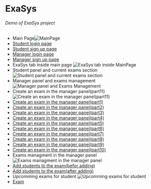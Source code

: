 # ExaSys
###### Demo of ExaSys project
* Main Page![MainPage](https://i.ibb.co/F0J6xjq/MainPage.png)
* [Student login page](https://ibb.co/1nX0nxH)
* [Student sign up page](https://ibb.co/DV9NR4M)
* [Manager login page](https://ibb.co/897ynK6)
* [Manager sign up page](https://ibb.co/0yZ22Lt)
* ExaSys tab inside main page ![ExaSys tab inside MainPage](https://i.ibb.co/8zpDfzW/Exa-Sys-Tab.png)
* Student panel and current exams section ![Student panel and current exams section](https://i.ibb.co/6t32kBS/Student-Panel-And-Current-Exams-Section.png)
* Manager panel and exams management ![Manager panel and Exams Management](https://ibb.co/b1NFMcK)
* Create an exam in the manager panel(part11) ![Create an exam in the manager panel(part11)](https://i.ibb.co/6b3DWWp/Create-An-Exam-In-The-Manager-Panel-part11.png)
* [Create an exam in the manager panel(part1)](https://ibb.co/JrhPYqP)
* [Create an exam in the manager panel(part2)](https://ibb.co/N6J76FL)
* [Create an exam in the manager panel(part3)](https://ibb.co/c6sjtWz)
* [Create an exam in the manager panel(part4)](https://ibb.co/LpghN18)
* [Create an exam in the manager panel(part5)](https://ibb.co/SdcFh4p)
* [Create an exam in the manager panel(part6)](https://ibb.co/pLsMT07)
* [Create an exam in the manager panel(part7)](https://ibb.co/4Wtcsc9)
* [Create an exam in the manager panel(part8)](https://ibb.co/0QNPdZP)
* [Create an exam in the manager panel(part9)](https://ibb.co/z57cPLG)
* [Create an exam in the manager panel(part10)](https://ibb.co/dM9R7hd)
* Exams managment in the manager panel ![Exams managment in the manager panel](https://i.ibb.co/p24QBYL/Exams-Management.png)
* [Add students to the exam(befor adding)](https://ibb.co/njtggGd)
* [Add students to the exam(after adding)](https://ibb.co/b1NFMcK)
* Upcomming exams for student ![Upcomming exams for student](https://i.ibb.co/rFqNdr6/Student-Current-Exams.png)
* [Exam](https://ibb.co/9p673wD)
